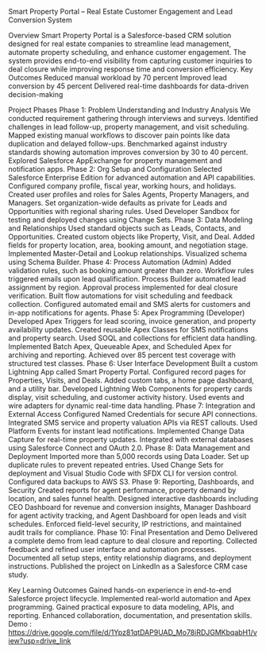 Smart Property Portal – Real Estate Customer Engagement and Lead Conversion System

Overview
Smart Property Portal is a Salesforce-based CRM solution designed for real estate companies to streamline lead management, automate property scheduling, and enhance customer engagement. The system provides end-to-end visibility from capturing customer inquiries to deal closure while improving response time and conversion efficiency.
Key Outcomes
Reduced manual workload by 70 percent
Improved lead conversion by 45 percent
Delivered real-time dashboards for data-driven decision-making

Project Phases
Phase 1: Problem Understanding and Industry Analysis
We conducted requirement gathering through interviews and surveys. Identified challenges in lead follow-up, property management, and visit scheduling. Mapped existing manual workflows to discover pain points like data duplication and delayed follow-ups. Benchmarked against industry standards showing automation improves conversion by 30 to 40 percent. Explored Salesforce AppExchange for property management and notification apps.
Phase 2: Org Setup and Configuration
Selected Salesforce Enterprise Edition for advanced automation and API capabilities. Configured company profile, fiscal year, working hours, and holidays. Created user profiles and roles for Sales Agents, Property Managers, and Managers. Set organization-wide defaults as private for Leads and Opportunities with regional sharing rules. Used Developer Sandbox for testing and deployed changes using Change Sets.
Phase 3: Data Modeling and Relationships
Used standard objects such as Leads, Contacts, and Opportunities. Created custom objects like Property, Visit, and Deal. Added fields for property location, area, booking amount, and negotiation stage. Implemented Master-Detail and Lookup relationships. Visualized schema using Schema Builder.
Phase 4: Process Automation (Admin)
Added validation rules, such as booking amount greater than zero. Workflow rules triggered emails upon lead qualification. Process Builder automated lead assignment by region. Approval process implemented for deal closure verification. Built flow automations for visit scheduling and feedback collection. Configured automated email and SMS alerts for customers and in-app notifications for agents.
Phase 5: Apex Programming (Developer)
Developed Apex Triggers for lead scoring, invoice generation, and property availability updates. Created reusable Apex Classes for SMS notifications and property search. Used SOQL and collections for efficient data handling. Implemented Batch Apex, Queueable Apex, and Scheduled Apex for archiving and reporting. Achieved over 85 percent test coverage with structured test classes.
Phase 6: User Interface Development
Built a custom Lightning App called Smart Property Portal. Configured record pages for Properties, Visits, and Deals. Added custom tabs, a home page dashboard, and a utility bar. Developed Lightning Web Components for property cards display, visit scheduling, and customer activity history. Used events and wire adapters for dynamic real-time data handling.
Phase 7: Integration and External Access
Configured Named Credentials for secure API connections. Integrated SMS service and property valuation APIs via REST callouts. Used Platform Events for instant lead notifications. Implemented Change Data Capture for real-time property updates. Integrated with external databases using Salesforce Connect and OAuth 2.0.
Phase 8: Data Management and Deployment
Imported more than 5,000 records using Data Loader. Set up duplicate rules to prevent repeated entries. Used Change Sets for deployment and Visual Studio Code with SFDX CLI for version control. Configured data backups to AWS S3.
Phase 9: Reporting, Dashboards, and Security
Created reports for agent performance, property demand by location, and sales funnel health. Designed interactive dashboards including CEO Dashboard for revenue and conversion insights, Manager Dashboard for agent activity tracking, and Agent Dashboard for open leads and visit schedules. Enforced field-level security, IP restrictions, and maintained audit trails for compliance.
Phase 10: Final Presentation and Demo
Delivered a complete demo from lead capture to deal closure and reporting. Collected feedback and refined user interface and automation processes. Documented all setup steps, entity relationship diagrams, and deployment instructions. Published the project on LinkedIn as a Salesforce CRM case study.


Key Learning Outcomes
Gained hands-on experience in end-to-end Salesforce project lifecycle.
Implemented real-world automation and Apex programming.
Gained practical exposure to data modeling, APIs, and reporting.
Enhanced collaboration, documentation, and presentation skills.
Demo : https://drive.google.com/file/d/1Ypz81qtDAP9UAD_Mo78iRDJGMKbqabH1/view?usp=drive_link 
